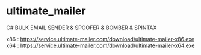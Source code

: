 # ultimate_mailer
C# BULK EMAIL SENDER &amp; SPOOFER &amp; BOMBER &amp; SPINTAX

x86 : https://service.ultimate-mailer.com/download/ultimate-mailer-x86.exe
x64 : https://service.ultimate-mailer.com/download/ultimate-mailer-x64.exe

